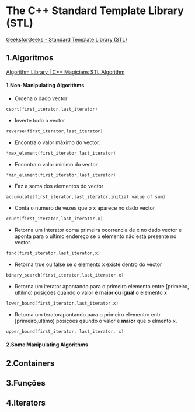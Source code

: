# The C++ Standard Template Library (STL)

[GeeksforGeeks - Standard Template Library (STL)](https://www.geeksforgeeks.org/the-c-standard-template-library-stl/)


## 1.Algoritmos
[Algorithm Library | C++ Magicians STL Algorithm](https://www.geeksforgeeks.org/c-magicians-stl-algorithms/)

 
#### 1.Non-Manipulating Algorithms

* Ordena o dado vector 

```c
csort(first_iterator,last_iterator)
```

* Inverte todo o vector

```c
reverse(first_iterator,last_iterator)
```

* Encontra o valor máximo do vector.
```c
*max_element(first_iterator,last_iterator)
```

* Encontra o valor mínimo do vector.
```c
*min_element(first_iterator,last_iterator)
```

* Faz a soma dos elementos do vector
```c
accumulate(first_iterator,last_iterator,initial value of sum)
```

* Conta o numero de vezes que o x aparece no dado vector
```c
count(first_iterator,last_iterator,x)
```

* Retorna um interator coma primeira ocorrencia de x no dado vector e aponta para o ultimo endereço se o elemento não está presente no vector.
```c
find(first_iterator,last_iterator,x)
```

* Retorna true ou false se o elemento x existe dentro do vector
```c
binary_search(first_iterator,last_iterator,x)
```

* Retorna um iterator apontando para o primeiro elemento entre [primeiro, ultilmo) posições quando o valor é <b>maior ou igual</b> o elemento x
```c
lower_bound(first_iterator,last_iterator,x)
```

* Retorna um teratorapontando para o primeiro elementro entr [primeiro,ultimo) posições qaundo o valor é <b>maior</b> que o elmento x.
```c
upper_bound(first_iterator, last_iterator, x)
```

#### 2.Some Manipulating Algorithms
            
## 2.Containers


## 3.Funções


## 4.Iterators

